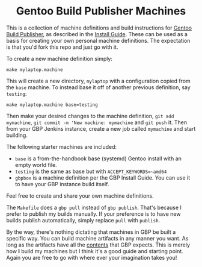 <div align="center">

# Gentoo Build Publisher Machines

</div>

This is a collection of machine definitions and build instructions for [Gentoo
Build Publisher](https://github.com/enku/gentoo-build-publisher), as described
in the [Install
Guide](https://github.com/enku/gentoo-build-publisher/blob/master/docs/how-to-install.md).
These can be used as a basis for creating your own personal machine
definitions.  The expectation is that you'd fork this repo and just go with
it.

To create a new machine definition simply:

```
make mylaptop.machine
```

This will create a new directory, `mylaptop` with a configuration copied from
the `base` machine.  To instead base it off of another previous definition,
say `testing`:

```
make mylaptop.machine base=testing
```

Then make your desired changes to the machine definition, `git add mymachine`,
`git commit -m 'New machine: mymachine` and `git push` it.  Then from your GBP
Jenkins instance, create a new job called `mymachine` and start building.

The following starter machines are included:

- `base` is a from-the-handbook base (systemd) Gentoo install with an empty
  world file.
- `testing` is the same as base but with `ACCEPT_KEYWORDS=~amd64`
- `gbpbox` is a machine definition per the GBP Install Guide. You can use it
  to have your GBP instance build itself.

Feel free to create and share your own machine definitions.

The `Makefile` does a `gbp pull` instead of `gbp publish`. That's because I
prefer to publish my builds manually. If your preference is to have new builds
publish automatically, simply replace `pull` with `publish`.

By the way, there's nothing dictating that machines in GBP be built a specific
way.  You can build machine artifacts in any manner you want.  As long as the
artifacts have all the
[contents](https://github.com/enku/gentoo-build-publisher/blob/master/src/gentoo_build_publisher/types.py#L49)
that GBP expects.  This is merely how **I** build my machines but I think it's
a good guide and starting point. Again you are free to go with where ever your
imagination takes you!
